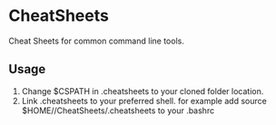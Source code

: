 # CheatSheets
Cheat Sheets for common command line tools.

## Usage
1. Change $CSPATH in .cheatsheets to your cloned folder location.
2. Link .cheatsheets to your preferred shell.
    for example add
       source $HOME/<Path>/CheatSheets/.cheatsheets
    to your .bashrc

